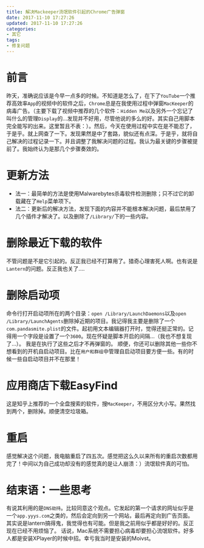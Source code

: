 ```yaml
---
title: 解决Mackeeper流氓软件引起的Chrome广告弹窗
date: 2017-11-10 17:27:26
updated: 2017-11-10 17:27:26
categories:
- 其它
tags:
- 修复问题
---
```

# 前言
昨天，准确说应该是今早一点多的时候。不知道是怎么了，在下了`YouTube`一个推荐高效率`App`的视频中的软件之后，`Chrome`总是在我使用过程中弹窗`MacKeeper`的病毒广告。（主要下载了视频中推荐的几个软件：`Hidden Me`以及另外一个忘记了叫什么的管理`Display`的...发现并不好用，尽管他说的多么的好。其实自己用脚本完全能写的出来。这里暂且不表：）。然后，今天在使用过程中实在是不能忍了，于是乎。就上网查了一下。发现果然是中了套路，貌似还有点深。于是乎，就将自己解决的过程记录一下。并且调整了我解决问题的过程。我认为最关键的步骤被提前了。我始终认为是那几个步骤奏效的。

<!-- more -->
# 更新方法
- 法一：最简单的方法是使用Malwarebytes杀毒软件检测删除；只不过它的卸载藏在了`Help`菜单项下。
- 法二：更新后的解决方法，发现下面的内容并不能根本解决问题，最后禁用了几个插件才解决了。以及删除了`/Library/`下的一些内容。

# 删除最近下载的软件
不管问题是不是它引起的。反正我已经不打算用了。猎奇心理害死人啊。也有说是`Lantern`的问题。反正我也关了....

# 删除启动项
命令行打开启动项所在的两个目录：`open /Library/LaunchDaemons`以及`open /Library/LaunchAgents`删除掉近期的项目。我记得我主要是删除了一个`com.pandasmite.plist`的文件。起初用文本编辑器打开时，觉得还挺正常的。记得用一个字段是设置了一个`3600`。现在怀疑是脚本开启的间隔...（我也不想复现了...）。
我是在执行了这些之后才不再弹窗的。
顺便，你还可以删除其他一些你不想看到的开机自启动项目。比在`用户和群组`中管理自启动项目要方便一些。有的时候一些自启动项目并不在那里！

# 应用商店下载EasyFind
这是知乎上推荐的一个全盘搜索的软件，搜`MacKeeper`，不用区分大小写。果然找到两个，删除掉。顺便清空垃圾箱。

# 重启
感觉解决这个问题，我电脑重启了四五次。感觉把这么久以来所有的重启次数都用完了！中间以为自己成功却没有的感觉真的是让人崩溃：）流氓软件真的可怕。

# 结束语：一些思考
有说其利用的是`DNS劫持`。比较同意这个观点。它发起的第一个请求的网址似乎是一个`app.yyys.com`之类的，然后会定向到另一个网站，最后再定向到广告页面。
其实说是lantern搞得鬼，我觉得也有可能。但是我之前用似乎都是好好的。反正现在已经不用烦恼了。
话说，Mac系统不需要担心病毒却要担心流氓软件。好多人都是安装XPlayer的时候中招。幸亏我当时是安装的Moivst。